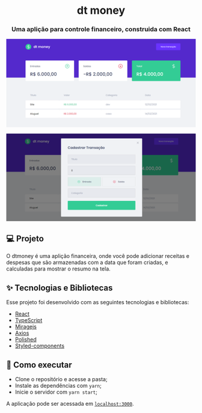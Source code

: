 <h1 align="center">dt money</h1>

<h3 align="center">Uma aplição para controle financeiro, construida com React</h3>

<p  align="center">
  <img src="public/screenshots/dtmoney-screenshot-1.png"/>
</p>

<p  align="center">
  <img src="public/screenshots/dtmoney-screenshot-2.png"/>
</p>

## 💻 Projeto

O dtmoney é uma aplição financeira, onde você pode adicionar receitas e despesas que são armazenadas com a data que foram criadas, e calculadas para mostrar o resumo na tela. 

## ✨ Tecnologias e Bibliotecas 

Esse projeto foi desenvolvido com as seguintes tecnologias e bibliotecas:

- [React](https://pt-br.reactjs.org/)
- [TypeScript](https://www.typescriptlang.org/)
- [Miragejs](https://miragejs.com/)
- [Axios](https://github.com/axios/axios)
- [Polished](https://polished.js.org/)
- [Styled-components](https://styled-components.com/)



## 🚀 Como executar


- Clone o repositório e acesse a pasta;
- Instale as dependências com `yarn`;
- Inicie o servidor com `yarn start`;

A aplicação pode ser acessada em [`localhost:3000`](http://localhost:3000).



